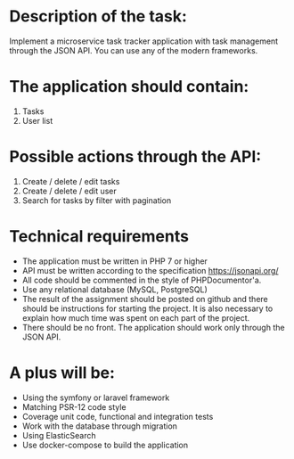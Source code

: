 # Description of the task:
Implement a microservice task tracker application with task management through the JSON API. You can use any of the modern frameworks.

# The application should contain:
1) Tasks
2) User list

# Possible actions through the API:
1) Create / delete / edit tasks
2) Create / delete / edit user
3) Search for tasks by filter with pagination

# Technical requirements
- The application must be written in PHP 7 or higher
- API must be written according to the specification https://jsonapi.org/
- All code should be commented in the style of PHPDocumentor'a.
- Use any relational database (MySQL, PostgreSQL)
- The result of the assignment should be posted on github and there should be instructions for starting the project. It is also necessary to explain how much time was spent on each part of the project.
- There should be no front. The application should work only through the JSON API.


# A plus will be:
- Using the symfony or laravel framework
- Matching PSR-12 code style
- Coverage unit code, functional and integration tests
- Work with the database through migration
- Using ElasticSearch
- Use docker-compose to build the application
